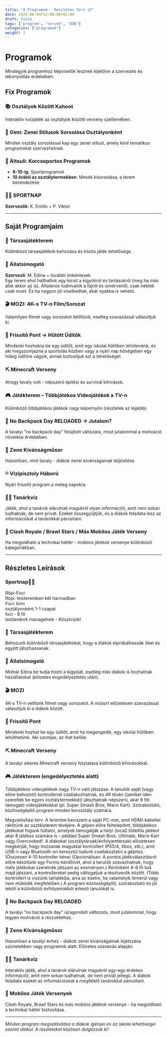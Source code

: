 ```yaml
---
title: "A Programom - Részletes Terv 📋"
date: 2025-06-04T12:00:00+02:00
draft: false
tags: ["program", "tervek", "DÖK"]
categories: ["programok"]
weight: 1
---
```


# Programok

Mindegyik programhoz képviselők lesznek kijelölve a szervezés és lebonyolítás érdekében.

## Fix Programok

### 📚 Osztályok Között Kahoot
Interaktív kvízjáték az osztályok közötti verseny szellemében.

### 🎵 Gimi: Zenei Stílusok Sorsolása Osztályonként
Minden osztály sorsolással kap egy zenei stílust, amely köré tematikus programokat szervezhetnek.

### 🏫 Áltsuli: Korcsoportos Programok
- **8-10-ig**: Sportprogramok
- **10 órától az osztálytermekben**: Mesék kisorsolása, a terem berendezése

### 🏃‍♂️ SPORTNAP
**Szervezők**: K. Emilio + P. Viktor

---

## Saját Programjaim

### 🎲 Társasjátékterem
Különböző társasjátékok behozása és közös játék lehetősége.

### 🐍 Állatsimogató
**Szervező**: M. Edina + további önkéntesek  
Egy terem ahol hallhattok egy kicsit a kígyókról és tartásukról (meg ha más állat akkor az is). Általános tudnivalók a fajról és ismérveiről, csak nektek csak most.
És ha nagyon jól viselkedtek, akár nyakba is vehető.

### 🎬 MOZI: 4K-s TV-n Film/Sorozat
Valamilyen filmet vagy sorozatot letöltünk, esetleg szavazással választjuk ki.

### 🥤 Frissítő Pont → Hűtött Üdítők
Mindenki hozhatna be egy üdítőt, amit egy iskolai hűtőben lehűtenénk, és aki megszomjazna a sportolás közben vagy a nyári nap hőségében egy hideg üdítőre vágyik, annak biztosítjuk ezt a lehetőséget.

### ⛏️ Minecraft Verseny
Ahogy tavaly volt - népszerű építési és survival kihívások.

### 🎮 Játékterem – Többjátékos Videojátékok a TV-n
Különböző többjátékos játékok nagy képernyőn (részletek az lejjebb).

### 🎒 No Backpack Day RELOADED → Jutalom?
A tavalyi "no backpack day" felújított változata, most jutalommal a motiváció növelése érdekében.

### 🎵 Zene Kívánságműsor
Hasonlóan, mint tavaly - diákok zenei kívánságainak teljesítése.

### 💦 Vízipisztoly Háború
Nyári frissítő program a meleg napokra.

### 👨‍🏫 Tanárkvíz
Játék, ahol a tanárok elárulnak magukról olyan információt, amit nem sokan tudhatnak, de nem privát. Ezeket összegyűjtjük, és a diákok feladata lesz az információkat a tanárokkal párosítani.

### 📱 Clash Royale / Brawl Stars / Más Mobilos Játék Verseny
Ha megoldható a technikai háttér - mobilos játékok versenye különböző kategóriákban.

---

## Részletes Leírások

### Sportnap🏃‍♂️
Röpi-Foci  
Röpi: tesiteremben két harmadban  
Foci: kinn  
osztályonként 1-1 csapat  
foci - 8 fő  
tesitanárok managelnek - Köszönjük!  

### 🎲 Társasjátékterem
Behozunk különböző társasjátékokat, hogy a diákok kipróbálhassák őket és együtt játszhassanak.

### 🐍 Állatsimogató
Molnár Edina be tudja hozni a kígyóját, esetleg más diákok is hozhatnak háziállatokat (előzetes engedélyeztetés után).

### 🎬 MOZI
4K-s TV-n vetítünk filmet vagy sorozatot. A műsort előzetesen szavazással választjuk ki a diákok között.

### 🥤 Frissítő Pont
Mindenki hozhat be egy üdítőt, amit ha megengedik, egy iskolai hűtőben lehűthetünk. Aki szomjas, az ihat belőle.

### ⛏️ Minecraft Verseny
A tavalyi sikeres Minecraft verseny folytatása különböző kihívásokkal.

### 🎮 Játékterem (engedélyeztetés alatt)
Többjátékos videojátékok nagy TV-n való játszása.
A tanulók saját (vagy előre behozott) kontrollerrel csatlakozhatnak, és 4K tévén ((amiket idén szereltek be egyes osztálytermekbe)) játszhatnak népszerű, akár 8 főt támogató videojátékokkal (pl. Super Smash Bros, Mario Kart). Szórakoztató, közösségépítő program minden korosztály számára.

Megvalósítási terv:
A terembe beviszem a saját PC-met, amit HDMI-kábellel rákötünk az osztályterem tévéjére. A gépen előre feltelepített, többjátékos játékokat fogunk futtatni, amelyek támogatják a helyi (local) többfős játékot akár 8 játékos számára is – például Super Smash Bros. Ultimate, Mario Kart vagy Overcooked!.
A diákokat (osztálytársak/évfolyamtársak) előzetesen megkérjük, hogy hozzanak magukkal kontrollert (PS5/4, Xbox, stb.), amit USB-n vagy Bluetooth-on keresztül tudunk csatlakoztatni a géphez. (Összesen 4-10 kontroller kéne)
(Opcionálisan: A pontos játékválasztásról előre készítünk egy Forms-kérdőívet, ahol a tanulók szavazhatnak, hogy mely játékokat szeretnék játszani az eseményen.)
Körönként 4–8 fő tud majd játszani, a kontrollereket pedig váltogatjuk a résztvevők között. (Több kontrollert is viszünk tartalékba, arra az esetre, ha valamelyik lemerül vagy nem működik megfelelően.)
A program közösségépítő, szórakoztató és jól leköti a különböző évfolyamokból érkező tanulókat is.

### 🎒 No Backpack Day RELOADED
A tavalyi "no backpack day" újragondolt változata, most jutalommal, hogy legyen motiváció a részvételhez.

### 🎵 Zene Kívánságműsor
Hasonlóan a tavalyi évhez - diákok zenei kívánságainak lejátszása szünetekben vagy programok alatt. Előzetes szavazás alapján.

### 👨‍🏫 Tanárkvíz
Interaktív játék, ahol a tanárok elárulnak magukról egy-egy érdekes információt, amit nem sokan tudhatnak, de nem privát jellegű. A diákok feladata ezeket az információokat a megfelelő tanárokkal párosítani.

### 📱 Mobilos Játék Versenyek
Clash Royale, Brawl Stars és más mobilos játékok versenye - ha megoldható a technikai háttér biztosítása.

---

*Minden program megvalósítása a diákok igényei és az iskola lehetőségei szerint alakul. A részleteket közösen dolgozzuk ki!*

